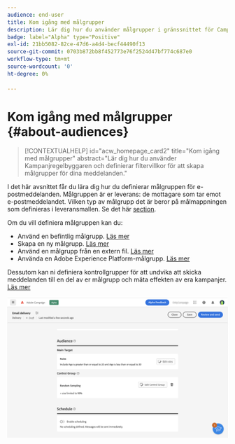 ```yaml
---
audience: end-user
title: Kom igång med målgrupper
description: Lär dig hur du använder målgrupper i gränssnittet för Campaign Web
badge: label="Alpha" type="Positive"
exl-id: 21bb5082-82ce-47d6-a4d4-becf44490f13
source-git-commit: 0703b872bb8f452773e76f2524d47bf774c687e0
workflow-type: tm+mt
source-wordcount: '0'
ht-degree: 0%

---
```



# Kom igång med målgrupper {#about-audiences}

>[!CONTEXTUALHELP]
>id="acw_homepage_card2"
>title="Kom igång med målgrupper"
>abstract="Lär dig hur du använder Kampanjregelbyggaren och definierar filtervillkor för att skapa målgrupper för dina meddelanden."

<!--
Audience only created for the delivery, not available later-->


<!--
Three ways:
* existing audience

Campaign or AEP Audiences

* create new on the fly

query like AEP segment builder (same component with campaign data)

* import from file

show use case with a new audience creation (or import from file?)

control groups like acc: exract, random, based on attribute
-->

I det här avsnittet får du lära dig hur du definierar målgruppen för e-postmeddelanden. Målgruppen är er leverans: de mottagare som tar emot e-postmeddelandet. Vilken typ av målgrupp det är beror på målmappningen som definieras i leveransmallen. Se det här [section](../email/create-email.md).

Om du vill definiera målgruppen kan du:

* Använd en befintlig målgrupp. [Läs mer](add-audience.md)
* Skapa en ny målgrupp. [Läs mer](segment-builder.md)
* Använd en målgrupp från en extern fil. [Läs mer](file-audience.md)
* Använda en Adobe Experience Platform-målgrupp. [Läs mer](aep-audience.md)

Dessutom kan ni definiera kontrollgrupper för att undvika att skicka meddelanden till en del av er målgrupp och mäta effekten av era kampanjer. [Läs mer](control-group.md)

![](assets/about-audience.png)
